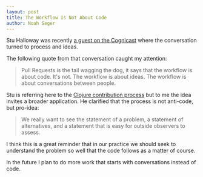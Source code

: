 ```yaml
---
layout: post
title: The Workflow Is Not About Code
author: Noah Seger
---
```


Stu Halloway was recently [a guest on the Cognicast](http://blog.cognitect.com/cognicast/092) where the conversation turned to process and ideas.

The following quote from that conversation caught my attention:

> Pull Requests is the tail wagging the dog, it says that the workflow is about code. It's not. The workflow is about ideas. The workflow is about conversations between people.

Stu is referring here to the [Clojure contribution process](http://dev.clojure.org/display/community/JIRA+workflow) but to me the idea invites a broader application. He clarified that the process is not anti-code, but pro-idea:

> We really want to see the statement of a problem, a statement of alternatives, and a statement that is easy for outside observers to assess.

I think this is a great reminder that in our practice we should seek to understand the problem so well that the code follows as a matter of course.

In the future I plan to do more work that starts with conversations instead of code.
